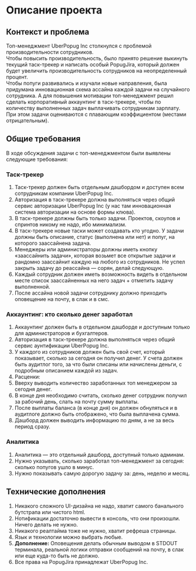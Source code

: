 # Описание проекта

## Контекст и проблема

Топ-менеджмент UberPopug Inc столкнулся с проблемой производительности сотрудников.   
Чтобы повысить производительность, было принято решение выкинуть текущий таск-трекер и написать особый PopugJira, который должен будет увеличить производительность сотрудников на неопределенный процент.  
Чтобы попуги развивались и изучали новые направления, была придумана инновационная схема ассайна каждой задачи на случайного сотрудника. А для повышения мотивации топ-менеджмент решил сделать корпоративный аккаунтинг в таск-трекере, чтобы по количеству выполненных задач выплачивать сотрудникам зарплату.   
При этом задачи оцениваются с плавающим коэффициентом (местами отрицательным).

## Общие требования

В ходе обсуждения задачи с топ-менеджментом были выявлены следующие требования:

### Таск-трекер

1. Таск-трекер должен быть отдельным дашбордом и доступен всем сотрудникам компании UberPopug Inc.
1. Авторизация в таск-трекере должна выполняться через общий сервис авторизации UberPopug Inc (у нас там инновационная система авторизации на основе формы клюва).
1. В таск-трекере должны быть только задачи. Проектов, скоупов и спринтов никому не надо, ибо минимализм.
1. В таск-трекере новые таски может создавать кто угодно. У задачи должны быть описание, статус (выполнена или нет) и попуг, на которого заассайнена задача.
1. Менеджеры или администраторы должны иметь кнопку «заассайнить задачи», которая возьмет все открытые задачи и рандомно заассайнит каждую на любого из сотрудников. Не успел закрыть задачу до реассайна — сорян, делай следующую.
1. Каждый сотрудник должен иметь возможность видеть в отдельном месте список заассайненных на него задач + отметить задачу выполненной.
1. После ассайна новой задачи сотруднику должно приходить оповещение на почту, в слак и в смс.

### Аккаунтинг: кто сколько денег заработал

1. Аккаунтинг должен быть в отдельном дашборде и доступным только для администраторов и бухгалтеров.
1. Авторизация в таск-трекере должна выполняться через общий сервис аунтификации UberPopug Inc.
1. У каждого из сотрудников должен быть свой счет, который показывает, сколько за сегодня он получил денег. У счета должен быть аудитлог того, за что были списаны или начислены деньги, с подробным описанием каждой из задач.
1. Расценки:
1. Вверху выводить количество заработанных топ менеджером за сегодня денег.
1. В конце дня необходимо считать, сколько денег сотрудник получил за рабочий день, слать на почту сумму выплаты.
1. После выплаты баланса (в конце дня) он должен обнуляться и в аудитлоге должно быть отображено, что была выплачена сумма.
1. Дашборд должен выводить информацию по дням, а не за весь период сразу.

### Аналитика

1. Аналитика — это отдельный дашборд, доступный только админам.
1. Нужно указывать, сколько заработал топ-менеджмент за сегодня: сколько попугов ушло в минус.
1. Нужно показывать самую дорогую задачу за: день, неделю и месяц.

## Технические дополнения

1. Никакого сложного UI-дизайна не надо, хватит самого банального бутстрапа или чистого html.
1. Нотификации достаточно вывести в консоль, что они произошли. Ничего делать не нужно.
1. Никакого реалтайма тоже не нужно, хватит рефреша страницы.
1. Язык и технологии можно выбрать любые.
1. **Дополнение:** Оповещения делать обычным выводом в STDOUT терминала, реальной логики отправки сообщений на почту, в слак или еще куда-то быть не должно.
1. Все права на PopugJira принадлежат UberPopug Inc.